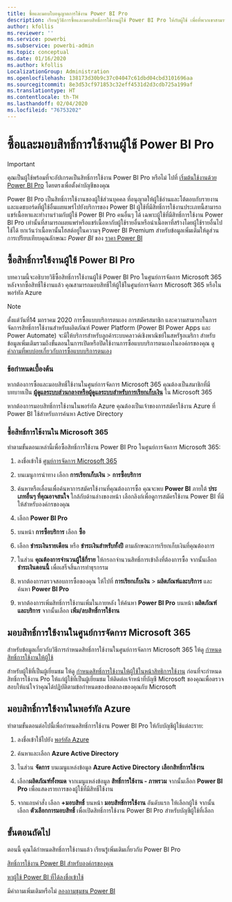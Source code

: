```yaml
---
title: ซื้อและมอบใบอนุญาตการใช้งาน Power BI Pro
description: เรียนรู้วิธีการซื้อและมอบสิทธิ์การใช้งานผู้ใช้ Power BI Pro ให้กับผู้ใช้ เพื่อที่พวกเขาสามารถเข้าถึงเนื้อหา และทำงานร่วมกันได้ในบริการของ Power BI
author: kfollis
ms.reviewer: ''
ms.service: powerbi
ms.subservice: powerbi-admin
ms.topic: conceptual
ms.date: 01/16/2020
ms.author: kfollis
LocalizationGroup: Administration
ms.openlocfilehash: 138173d30b9c37c04047c61dbd04cbd3101696aa
ms.sourcegitcommit: 8e3d53cf971853c32eff4531d2d3cdb725a199af
ms.translationtype: HT
ms.contentlocale: th-TH
ms.lasthandoff: 02/04/2020
ms.locfileid: "76753202"
---
```

# <a name="purchase-and-assign-power-bi-pro-user-licenses"></a>ซื้อและมอบสิทธิ์การใช้งานผู้ใช้ Power BI Pro

>[!IMPORTANT]
>คุณเป็นผู้ใช้พร้อมที่จะอัปเกรดเป็นสิทธิ์การใช้งาน Power BI Pro หรือไม่ ไปที่ [เริ่มต้นใช้งานด้วย Power BI Pro](https://go.microsoft.com/fwlink/?LinkId=2106428&clcid=0x409&cmpid=pbidocs-purchasing-power-bi-pro) โดยตรงเพื่อตั้งค่าบัญชีของคุณ

Power BI Pro เป็นสิทธิ์การใช้งานของผู้ใช้ส่วนบุคคล ที่อนุญาตให้ผู้ใช้อ่านและโต้ตอบกับรายงานและแดชบอร์ดที่ผู้ใช้อื่นเผยแพร่ไปยังบริการของ Power BI ผู้ใช้ที่มีสิทธิ์การใช้งานประเภทนี้สามารถแชร์เนื้อหาและทำงานร่วมกับผู้ใช้ Power BI Pro คนอื่นๆ ได้ เฉพาะผู้ใช้ที่มีสิทธิ์การใช้งาน Power BI Pro เท่านั้นที่สามารถเผยแพร่หรือแชร์เนื้อหากับผู้ใช้รายอื่นหรือนำเนื้อหาที่สร้างโดยผู้ใช้รายอื่นไปใช้ได้ ยกเว้นว่าเนื้อหานั้นโฮสต์อยู่ในความจุ Power BI Premium สำหรับข้อมูลเพิ่มเติมให้ดูส่วนการเปรียบเทียบคุณลักษณะ _Power BI_ ของ [ราคา Power BI](https://powerbi.microsoft.com/pricing/)

## <a name="purchase-power-bi-pro-user-licenses"></a>ซื้อสิทธิ์การใช้งานผู้ใช้ Power BI Pro

บทความนี้จะอธิบายวิธีซื้อสิทธิ์การใช้งานผู้ใช้ Power BI Pro ในศูนย์การจัดการ Microsoft 365 หลังจากซื้อสิทธิ์ใช้งานแล้ว  คุณสามารถมอบสิทธิ์ให้ผู้ใช้ในศูนย์การจัดการ Microsoft 365 หรือในพอร์ทัล Azure

> [!NOTE]
> ตั้งแต่วันที่14 มกราคม 2020 การซื้อแบบบริการตนเอง การสมัครสมาชิก และความสามารถในการจัดการสิทธิ์การใช้งานสำหรับผลิตภัณฑ์ Power Platform (Power BI Power Apps และ Power Automate) จะมีให้บริการสำหรับลูกค้าระบบคลาวด์เชิงพาณิชย์ในสหรัฐอเมริกา สำหรับข้อมูลเพิ่มเติมรวมถึงขั้นตอนในการเปิดหรือปิดใช้งานการซื้อแบบบริการตนเองในองค์กรของคุณ ดู [คำถามที่พบบ่อยเกี่ยวกับการซื้อแบบบริการตนเอง](https://docs.microsoft.com/microsoft-365/commerce/subscriptions/self-service-purchase-faq)

### <a name="prerequisites"></a>ข้อกำหนดเบื้องต้น

หากต้องการซื้อและมอบสิทธิ์ใช้งานในศูนย์การจัดการ Microsoft 365 คุณต้องเป็นสมาชิกที่มีบทบาทเป็น **[ผู้ดูแลระบบส่วนกลางหรือผู้ดูแลระบบสำหรับการเรียกเก็บเงิน](https://support.office.com/article/about-office-365-admin-roles-da585eea-f576-4f55-a1e0-87090b6aaa9d)** ใน Microsoft 365

หากต้องการมอบสิทธิ์การใช้งานในพอร์ทัล Azure คุณต้องเป็นเจ้าของการสมัครใช้งาน Azure ที่ Power BI ใช้สำหรับการค้นหา Active Directory

### <a name="purchase-licenses-in-microsoft-365"></a>ซื้อสิทธิ์การใช้งานใน Microsoft 365

ทำตามขั้นตอนเหล่านี้เพื่อซื้อสิทธิ์การใช้งาน Power BI Pro ในศูนย์การจัดการ Microsoft 365:

1. ลงชื่อเข้าใช้ [ศูนย์การจัดการ Microsoft 365](https://admin.microsoft.com)

2. บนเมนูการนำทาง เลือก **การเรียกเก็บเงิน** > **การซื้อบริการ**

3. ค้นหาหรือเลื่อนเพื่อค้นหาการสมัครใช้งานที่คุณต้องการซื้อ คุณจะพบ **Power BI** ภายใต้ **ประเภทอื่นๆ ที่คุณอาจสนใจ**  ใกล้กับด้านล่างของหน้า เลือกลิงก์เพื่อดูการสมัครใช้งาน Power BI ที่มีให้สำหรับองค์กรของคุณ

4. เลือก **Power BI Pro**

5. บนหน้า **การซื้อบริการ** เลือก **ซื้อ**

6. เลือก **ชำระเงินรายเดือน** หรือ **ชำระเงินสำหรับทั้งปี** ตามลักษณะการเรียกเก็บเงินที่คุณต้องการ

7. ในส่วน **คุณต้องการจำนวนผู้ใช้กี่ราย** ให้กรอกจำนวนสิทธิ์การเข้าถึงที่ต้องการซื้อ จากนั้นเลือก **ชำระเงินตอนนี้** เพื่อเสร็จสิ้นการทำธุรกรรม

8. หากต้องการตรวจสอบการซื้อของคุณ ให้ไปที่ **การเรียกเก็บเงิน** > **ผลิตภัณฑ์และบริการ** และค้นหา **Power BI Pro**

9. หากต้องการเพิ่มสิทธิ์การใช้งานเพิ่มในภายหลัง ให้ค้นหา **Power BI Pro** บนหน้า **ผลิตภัณฑ์และบริการ** จากนั้นเลือก **เพิ่ม/ลบสิทธิ์การใช้งาน**

## <a name="assign-licenses-in-the-microsoft-365-admin-center"></a>มอบสิทธิ์การใช้งานในศูนย์การจัดการ Microsoft 365

สำหรับข้อมูลเกี่ยวกับวิธีการกำหนดสิทธิ์การใช้งานในศูนย์การจัดการ Microsoft 365 ให้ดู [กำหนดสิทธิ์การใช้งานให้ผู้ใช้](/office365/admin/manage/assign-licenses-to-users)

สำหรับผู้ใช้ที่เป็นผู้เยี่ยมชม ให้ดู [กำหนดสิทธิ์การใช้งานให้ผู้ใช้ในหน้าสิทธิการใช้งาน](/office365/admin/manage/assign-licenses-to-users#assign-licenses-to-users-on-the-licenses-page) ก่อนที่จะกำหนดสิทธิ์การใช้งาน Pro ให้แก่ผู้ใช้ที่เป็นผู้เยี่ยมชม ให้ติดต่อเจ้าหน้าที่บัญชี Microsoft ของคุณเพื่อตรวจสอบให้แน่ใจว่าคุณได้ปฏิบัติตามข้อกำหนดของข้อตกลงของคุณกับ Microsoft

## <a name="assign-licenses-in-the-azure-portal"></a>มอบสิทธิ์การใช้งานในพอร์ทัล Azure

ทำตามขั้นตอนต่อไปนี้เพื่อกำหนดสิทธิ์การใช้งาน Power BI Pro ให้กับบัญชีผู้ใช้แต่ละราย:

1. ลงชื่อเข้าใช้ไปยัง [พอร์ทัล Azure](https://portal.azure.com/)

2. ค้นหาและเลือก **Azure Active Directory**

3. ในส่วน **จัดการ** บนเมนูแหล่งข้อมูล **Azure Active Directory** **เลือกสิทธิ์การใช้งาน**

4. เลือก**ผลิตภัณฑ์ทั้งหมด** จากเมนูแหล่งข้อมูล  **สิทธิ์การใช้งาน - ภาพรวม** จากนั้นเลือก **Power BI Pro** เพื่อแสดงรายการของผู้ใช้ที่มีสิทธิ์ใช้งาน

5. จากแถบคำสั่ง เลือก **+มอบสิทธิ์** บนหน้า **มอบสิทธิ์การใช้งาน** อันดับแรก ให้เลือกผู้ใช้ จากนั้นเลือก **ตัวเลือกการมอบสิทธิ์** เพื่อเปิดสิทธิ์การใช้งาน Power BI Pro สำหรับบัญชีผู้ใช้ที่เลือก

## <a name="next-steps"></a>ขั้นตอนถัดไป

ตอนนี้ คุณได้กำหนดสิทธิ์การใช้งานแล้ว เรียนรู้เพิ่มเติมเกี่ยวกับ Power BI Pro

[สิทธิ์การใช้งาน Power BI สำหรับองค์กรของคุณ](service-admin-licensing-organization.md)

[หาผู้ใช้ Power BI ที่ได้ลงชื่อเข้าใช้](service-admin-access-usage.md)

มีคำถามเพิ่มเติมหรือไม่ [ลองถามชุมชน Power BI](https://community.powerbi.com/)
